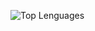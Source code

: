 ![Top Lenguages](https://github-readme-stats.vercel.app/api/top-langs/?username=luispulido9&show_icons=true&theme=radical)
